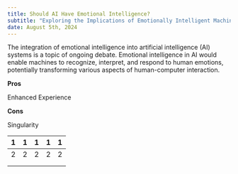 ```yaml
---
title: Should AI Have Emotional Intelligence?
subtitle: "Exploring the Implications of Emotionally Intelligent Machines"
date: August 5th, 2024
---
```


The integration of emotional intelligence into artificial intelligence (AI) systems is a topic of ongoing debate. Emotional intelligence in AI would enable machines to recognize, interpret, and respond to human emotions, potentially transforming various aspects of human-computer interaction.

**Pros**

Enhanced Experience

**Cons**

Singularity

|1   | 1  |  1 |1  | 1  |
|---|---|---|---|---|
|  2 |   2|  2 |  2 |  2 |
|   |   |   |   |   |
|   |   |   |   |   |